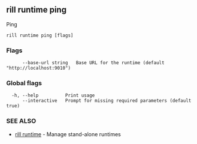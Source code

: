 ## rill runtime ping

Ping

```
rill runtime ping [flags]
```

### Flags

```
      --base-url string   Base URL for the runtime (default "http://localhost:9010")
```

### Global flags

```
  -h, --help          Print usage
      --interactive   Prompt for missing required parameters (default true)
```

### SEE ALSO

* [rill runtime](runtime.md)	 - Manage stand-alone runtimes

